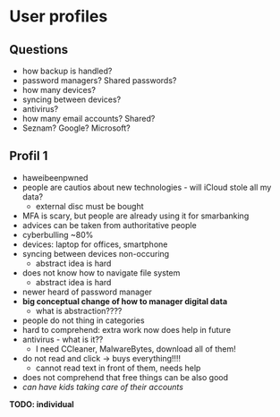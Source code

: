 # User profiles

## Questions

- how backup is handled?
- password managers? Shared passwords?
- how many devices?
- syncing between devices?
- antivirus?
- how many email accounts? Shared?
- Seznam? Google? Microsoft?

## Profil 1

- haweibeenpwned
- people are cautios about new technologies - will iCloud stole all my data?
  - external disc must be bought
- MFA is scary, but people are already using it for smarbanking
- advices can be taken from authoritative people
- cyberbulling \~80%
- devices: laptop for offices, smartphone
- syncing between devices non-occuring
  - abstract idea is hard
- does not know how to navigate file system
  - abstract idea is hard
- newer heard of password manager
- **big conceptual change of how to manager digital data**
  - what is abstraction????
- people do not thing in categories
- hard to comprehend: extra work now does help in future
- antivirus - what is it??
  - I need CCleaner, MalwareBytes, download all of them!
- do not read and click -> buys everything!!!!
  - cannot read text in front of them, needs help
- does not comprehend that free things can be also good
- *can have kids taking care of their accounts*

**TODO: individual**
